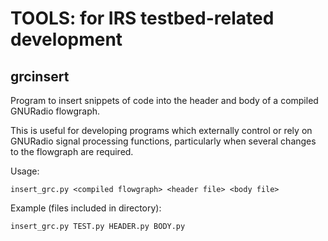 
# TOOLS: for IRS testbed-related development

## grcinsert

Program to insert snippets of code into the header and body of a compiled GNURadio flowgraph.

This is useful for developing programs which externally control or rely on GNURadio signal processing functions, particularly when several changes to the flowgraph are required.

Usage:

`insert_grc.py <compiled flowgraph> <header file> <body file>`

Example (files included in directory):

`insert_grc.py TEST.py HEADER.py BODY.py`

